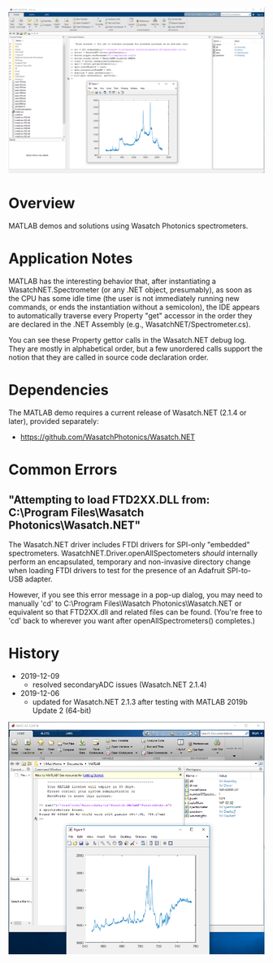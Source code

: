 ![sample view](https://github.com/WasatchPhotonics/Wasatch.MATLAB/raw/master/screenshots/sample.png "Sample IDE")

# Overview

MATLAB demos and solutions using Wasatch Photonics spectrometers.

# Application Notes

MATLAB has the interesting behavior that, after instantiating a 
WasatchNET.Spectrometer (or any .NET object, presumably), as soon as the CPU has 
some idle time (the user is not immediately running new commands, or ends the 
instantiation without a semicolon), the IDE appears to automatically traverse 
every Property "get" accessor in the order they are declared in the .NET Assembly 
(e.g., WasatchNET/Spectrometer.cs).  

You can see these Property gettor calls in the Wasatch.NET debug log.  They are 
mostly in alphabetical order, but a few unordered calls support the notion that 
they are called in source code declaration order.

# Dependencies

The MATLAB demo requires a current release of Wasatch.NET (2.1.4 or later), 
provided separately:

- https://github.com/WasatchPhotonics/Wasatch.NET

# Common Errors

## "Attempting to load FTD2XX.DLL from: C:\Program Files\Wasatch Photonics\Wasatch.NET"

The Wasatch.NET driver includes FTDI drivers for SPI-only "embedded" 
spectrometers.  WasatchNET.Driver.openAllSpectometers _should_ internally perform 
an encapsulated, temporary and non-invasive directory change when loading FTDI 
drivers to test for the presence of an Adafruit SPI-to-USB adapter.

However, if you see this error message in a pop-up dialog, you may need to 
manually 'cd' to C:\Program Files\Wasatch Photonics\Wasatch.NET or equivalent so 
that FTD2XX.dll and related files can be found.  (You're free to 'cd' back to 
wherever you want after openAllSpectrometers() completes.)

# History

- 2019-12-09
    - resolved secondaryADC issues (Wasatch.NET 2.1.4)
- 2019-12-06
    - updated for Wasatch.NET 2.1.3 after testing with MATLAB 2019b Update 2 (64-bit)

![script view](https://github.com/WasatchPhotonics/Wasatch.MATLAB/raw/master/screenshots/script.png "Demo Script")
